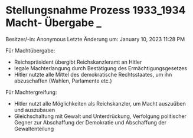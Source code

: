 # Stellungsnahme Prozess 1933_1934 Macht- Übergabe _

Besitzer/-in: Anonymous
Letzte Änderung um: January 10, 2023 11:28 PM

Für Machtübergabe:

- Reichspräsident übergibt Reichskanzleramt an Hitler
- legale Machterlangung durch Bestätigung des Ermächtigungsgesetzes
- Hitler nutzte alle Mittel des demokratische Rechtsstaates, um ihn abzuschaffen (Wahlen, Parlamente etc.)

Für Machtergreifung:

- Hitler nutzt alle Möglichkeiten als Reichskanzler, um Macht auszuüben und auszubauen
- Gleichschaltung mit Gewalt und Unterdrückung, Verfolgung politischer Gegner zur Abschaffung der Demokratie und Abschaffung der Gewaltenteilung